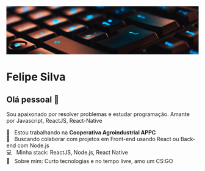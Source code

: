 <img width="auto" src="https://github.com/Felipe-SRK/Felipe-SRK/blob/main/1614116674488.jpg">

# Felipe Silva

## Olá pessoal 👋
Sou apaixonado por resolver problemas e estudar programação.
Amante por Javascript, ReactJS, React-Native

 :rocket:  &nbsp; Estou trabalhando na **Cooperativa Agroindustrial APPC**
 <br/> :purple_heart: &nbsp; Buscando colaborar com projetos em Front-end usando React ou Back-end com Node.js
 <br/> :computer: &nbsp; Minha stack: ReactJS, Node.js, React Native
 <br/> 💬  &nbsp; Sobre mim: Curto tecnologias e no tempo livre, amo um CS:GO
